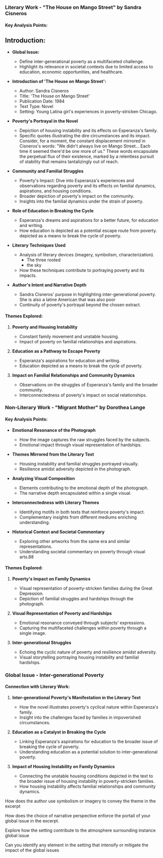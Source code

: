 
### Literary Work - "The House on Mango Street" by Sandra Cisneros

#### Key Analysis Points:

## Introduction:
- **Global Issue:**
    - Define inter-generational poverty as a multifaceted challenge.
    - Highlight its relevance in societal contexts due to limited access to education, economic opportunities, and healthcare.
- **Introduction of 'The House on Mango Street':**
    - Author: Sandra Cisneros
    - Title: 'The House on Mango Street'
    - Publication Date: 1984
    - Text Type: Novel
    - Setting: Young Latina girl's experiences in poverty-stricken Chicago.

- **Poverty's Portrayal in the Novel**
    - Depiction of housing instability and its effects on Esperanza's family.
    - Specific quotes illustrating the dire circumstances and its impact.
        Consider, for a moment, the constant displacement mirrored in Cisneros's words: "We didn't always live on Mango Street... Each time it seemed there'd be one more of us." These words encapsulate the perpetual flux of their existence, marked by a relentless pursuit of stability that remains tantalizingly out of reach.

- **Community and Familial Struggles**
    - Poverty's Impact: Dive into Esperanza's experiences and observations regarding poverty and its effects on familial dynamics, aspirations, and housing conditions.
    - Broader depiction of poverty's impact on the community.
    - Insights into the familial dynamics under the strain of poverty.

- **Role of Education in Breaking the Cycle**
    - Esperanza's dreams and aspirations for a better future, for education and writing.
    - How education is depicted as a potential escape route from poverty. depicted as a means to break the cycle of poverty.

- **Literary Techniques Used**
    - Analysis of literary devices (imagery, symbolism, characterization). 
       - The three rooted
       - the sky
    - How these techniques contribute to portraying poverty and its impacts.

- **Author's Intent and Narrative Depth**
    - Sandra Cisneros' purpose in highlighting inter-generational poverty.
        She is also a latine American that was also poor
    - Continuity of poverty's portrayal beyond the chosen extract.
#### Themes Explored:

1. **Poverty and Housing Instability**
    
    - Constant family movement and unstable housing.
    - Impact of poverty on familial relationships and aspirations.
2. **Education as a Pathway to Escape Poverty**
    
    - Esperanza's aspirations for education and writing.
    - Education depicted as a means to break the cycle of poverty.
3. **Impact on Familial Relationships and Community Dynamics**
    
    - Observations on the struggles of Esperanza's family and the broader community.
    - Interconnectedness of poverty's impact on social relationships.

### Non-Literary Work - "Migrant Mother" by Dorothea Lange

#### Key Analysis Points:

- **Emotional Resonance of the Photograph**
    
    - How the image captures the raw struggles faced by the subjects.
    - Emotional impact through visual representation of hardships.
- **Themes Mirrored from the Literary Text**
    
    - Housing instability and familial struggles portrayed visually.
    - Resilience amidst adversity depicted in the photograph.
- **Analyzing Visual Composition**
    
    - Elements contributing to the emotional depth of the photograph.
    - The narrative depth encapsulated within a single visual.
- **Interconnectedness with Literary Themes**
    
    - Identifying motifs in both texts that reinforce poverty's impact.
    - Complementary insights from different mediums enriching understanding.
- **Historical Context and Societal Commentary**
    
    - Exploring other artworks from the same era and similar representations.
    - Understanding societal commentary on poverty through visual arts.88
#### Themes Explored:

1. **Poverty's Impact on Family Dynamics**
    
    - Visual representation of poverty-stricken families during the Great Depression.
    - Depiction of familial struggles and hardships through the photograph.
2. **Visual Representation of Poverty and Hardships**
    
    - Emotional resonance conveyed through subjects' expressions.
    - Capturing the multifaceted challenges within poverty through a single image.
3. **Inter-generational Struggles**
    
    - Echoing the cyclic nature of poverty and resilience amidst adversity.
    - Visual storytelling portraying housing instability and familial hardships.


### Global Issue - Inter-generational Poverty

#### Connection with Literary Work:

1. **Inter-generational Poverty's Manifestation in the Literary Text**
    
    - How the novel illustrates poverty's cyclical nature within Esperanza's family.
    - Insight into the challenges faced by families in impoverished circumstances.
2. **Education as a Catalyst in Breaking the Cycle**
    
    - Linking Esperanza's aspirations for education to the broader issue of breaking the cycle of poverty.
    - Understanding education as a potential solution to inter-generational poverty.
3. **Impact of Housing Instability on Family Dynamics**
    
    - Connecting the unstable housing conditions depicted in the text to the broader issue of housing instability in poverty-stricken families.
    - How housing instability affects familial relationships and community dynamics.

How does the author use symbolism or imagery to convey the theme in the excerpt

How does the choice of narrative perspective enforce the portail of your global issue in the excerpt.

Explore how the setting contribute to the atmosphere surrounding instance global issue

Can you identify any element in the setting that intensify or mitigate the impact of the global issues